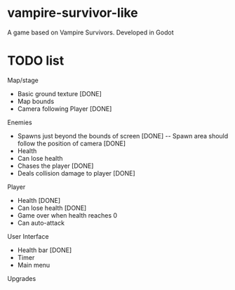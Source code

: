 # vampire-survivor-like
A game based on Vampire Survivors. Developed in Godot

# TODO list

Map/stage
- Basic ground texture [DONE]
- Map bounds
- Camera following Player [DONE]

Enemies
- Spawns just beyond the bounds of screen [DONE]
-- Spawn area should follow the position of camera [DONE]
- Health
- Can lose health
- Chases the player [DONE]
- Deals collision damage to player [DONE]

Player
- Health [DONE]
- Can lose health [DONE]
- Game over when health reaches 0
- Can auto-attack

User Interface
- Health bar [DONE]
- Timer
- Main menu

Upgrades
